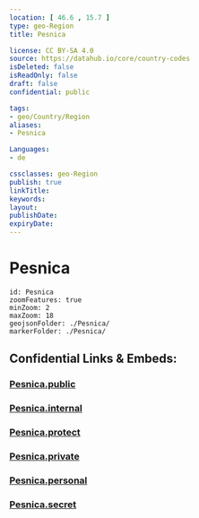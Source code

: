 ```yaml
---
location: [ 46.6 , 15.7 ] 
type: geo-Region
title: Pesnica

license: CC BY-SA 4.0
source: https://datahub.io/core/country-codes
isDeleted: false
isReadOnly: false
draft: false
confidential: public

tags:
- geo/Country/Region
aliases:
- Pesnica

Languages:
- de

cssclasses: geo-Region
publish: true
linkTitle: 
keywords: 
layout: 
publishDate: 
expiryDate: 
---
```


# Pesnica

```leaflet
id: Pesnica
zoomFeatures: true 
minZoom: 2 
maxZoom: 18
geojsonFolder: ./Pesnica/
markerFolder: ./Pesnica/
```


## Confidential Links & Embeds: 

### [Pesnica.public](/_public/\Earth\Continent\Europe\Europe~Central\Slovenia\Regions~Slovenia\Podravska\counties~PodravskaPesnica.public.md) 

### [Pesnica.internal](/_internal/\Earth\Continent\Europe\Europe~Central\Slovenia\Regions~Slovenia\Podravska\counties~PodravskaPesnica.internal.md) 

### [Pesnica.protect](/_protect/\Earth\Continent\Europe\Europe~Central\Slovenia\Regions~Slovenia\Podravska\counties~PodravskaPesnica.protect.md) 

### [Pesnica.private](/_private/\Earth\Continent\Europe\Europe~Central\Slovenia\Regions~Slovenia\Podravska\counties~PodravskaPesnica.private.md) 

### [Pesnica.personal](/_personal/\Earth\Continent\Europe\Europe~Central\Slovenia\Regions~Slovenia\Podravska\counties~PodravskaPesnica.personal.md) 

### [Pesnica.secret](/_secret/\Earth\Continent\Europe\Europe~Central\Slovenia\Regions~Slovenia\Podravska\counties~PodravskaPesnica.secret.md)

